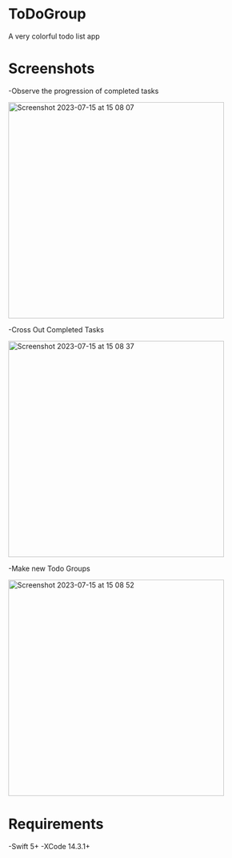 # ToDoGroup
A very colorful todo list app

# Screenshots
-Observe the progression of completed tasks

<img width="431" alt="Screenshot 2023-07-15 at 15 08 07" src="https://github.com/realersy/ToDoGroup/assets/12517589/1dbe3a69-3767-41ed-9767-a4ea77fa4e75">

-Cross Out Completed Tasks

<img width="431" alt="Screenshot 2023-07-15 at 15 08 37" src="https://github.com/realersy/ToDoGroup/assets/12517589/2f9aff5e-b5e4-489e-8657-7b5f3953923c">

-Make new Todo Groups

<img width="431" alt="Screenshot 2023-07-15 at 15 08 52" src="https://github.com/realersy/ToDoGroup/assets/12517589/b5c37b91-c40b-4443-96ca-7b33cde03d5f">


# Requirements
-Swift 5+ 
-XCode 14.3.1+
